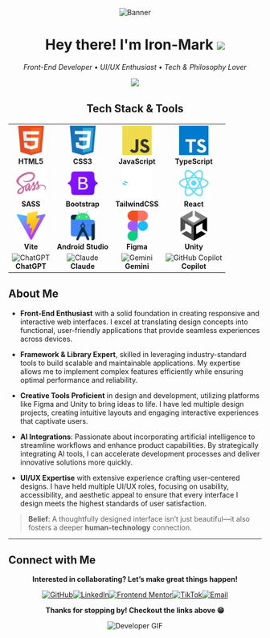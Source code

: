 <p align="center"><img src="assets/github-banner.gif" width="40%" alt="Banner"/></p>
<h1 align="center">Hey there! I'm Iron-Mark <img src="https://media.giphy.com/media/hvRJCLFzcasrR4ia7z/giphy.gif" width="35"/></h1>
<p align="center"><em>Front-End Developer • UI/UX Enthusiast • Tech & Philosophy Lover</em></p>
<div align="center"><img src="https://readme-typing-svg.herokuapp.com?font=Fira+Code&size=25&pause=1000&color=36BCF7&center=true&vCenter=true&width=650&lines=Turning+ideas+into+beautiful+web+experiences;UI%2FUX+focused%2C+Philosophy+powered;Always+Learning+%26+Experimenting!;Let%27s+Create+Something+Amazing+Together%21"/></div>

<h2 align="center">Tech Stack & Tools</h2>
<table width="100%" align="center"><tr align="center"><td><img src="https://raw.githubusercontent.com/devicons/devicon/master/icons/html5/html5-original.svg" alt="HTML5" title="HTML5" width="60" height="60"/><br><b>HTML5</b></td><td><img src="https://raw.githubusercontent.com/devicons/devicon/master/icons/css3/css3-original.svg" alt="CSS3" title="CSS3" width="60" height="60"/><br><b>CSS3</b></td><td><img src="https://raw.githubusercontent.com/devicons/devicon/master/icons/javascript/javascript-original.svg" alt="JavaScript" title="JavaScript" width="60" height="60"/><br><b>JavaScript</b></td><td><img src="https://raw.githubusercontent.com/devicons/devicon/master/icons/typescript/typescript-original.svg" alt="TypeScript" title="TypeScript" width="60" height="60"/><br><b>TypeScript</b></td></tr><tr align="center"><td><img src="https://raw.githubusercontent.com/devicons/devicon/master/icons/sass/sass-original.svg" alt="SASS" title="SASS" width="60" height="60"/><br><b>SASS</b></td><td><img src="https://raw.githubusercontent.com/devicons/devicon/master/icons/bootstrap/bootstrap-original.svg" alt="Bootstrap" title="Bootstrap" width="60" height="60"/><br><b>Bootstrap</b></td><td><img src="https://raw.githubusercontent.com/devicons/devicon/master/icons/tailwindcss/tailwindcss-original-wordmark.svg" alt="TailwindCSS" title="TailwindCSS" width="60" height="60"/><br><b>TailwindCSS</b></td><td><img src="https://raw.githubusercontent.com/devicons/devicon/master/icons/react/react-original.svg" alt="React" title="React" width="60" height="60"/><br><b>React</b></td></tr><tr align="center"><td><img src="https://raw.githubusercontent.com/devicons/devicon/master/icons/vitejs/vitejs-original.svg" alt="ViteJS" title="ViteJS" width="60" height="60"/><br><b>Vite</b></td><td><img src="https://raw.githubusercontent.com/devicons/devicon/master/icons/androidstudio/androidstudio-original.svg" alt="Android Studio" title="Android Studio" width="60" height="60"/><br><b>Android Studio</b></td><td><img src="https://raw.githubusercontent.com/devicons/devicon/master/icons/figma/figma-original.svg" alt="Figma" title="Figma" width="60" height="60"/><br><b>Figma</b></td><td><img src="https://github.com/devicons/devicon/blob/master/icons/unity/unity-original.svg" alt="Unity" title="Unity" width="60" height="60"/><br><b>Unity</b></td></tr><tr align="center"><td><img src="https://upload.wikimedia.org/wikipedia/commons/0/04/ChatGPT_logo.svg" alt="ChatGPT" title="ChatGPT" width="60" height="60"/><br><b>ChatGPT</b></td><td><img src="https://uxwing.com/wp-content/themes/uxwing/download/brands-and-social-media/claude-ai-icon.png" alt="Claude" title="Claude" width="60" height="60"/><br><b>Claude</b></td><td><img src="https://uxwing.com/wp-content/themes/uxwing/download/brands-and-social-media/google-gemini-icon.png" alt="Gemini" title="Gemini" width="60" height="60"/><br><b>Gemini</b></td><td><img src="https://uxwing.com/wp-content/themes/uxwing/download/brands-and-social-media/copilot-icon.png" alt="GitHub Copilot" title="GitHub Copilot" width="60" height="60"/><br><b>Copilot</b></td></tr></table>

<h2>About Me</h2>

- **Front-End Enthusiast** with a solid foundation in creating responsive and interactive web interfaces. I excel at translating design concepts into functional, user-friendly applications that provide seamless experiences across devices.
  
- **Framework & Library Expert**, skilled in leveraging industry-standard tools to build scalable and maintainable applications. My expertise allows me to implement complex features efficiently while ensuring optimal performance and reliability.
  
- **Creative Tools Proficient** in design and development, utilizing platforms like Figma and Unity to bring ideas to life. I have led multiple design projects, creating intuitive layouts and engaging interactive experiences that captivate users.
  
- **AI Integrations**: Passionate about incorporating artificial intelligence to streamline workflows and enhance product capabilities. By strategically integrating AI tools, I can accelerate development processes and deliver innovative solutions more quickly.
  
- **UI/UX Expertise** with extensive experience crafting user-centered designs. I have held multiple UI/UX roles, focusing on usability, accessibility, and aesthetic appeal to ensure that every interface I design meets the highest standards of user satisfaction.
  
> **Belief**: A thoughtfully designed interface isn’t just beautiful—it also fosters a deeper **human-technology** connection.
---
<h2>Connect with Me</h2>
<p align="center"><b>Interested in collaborating? Let’s make great things happen!</b></p>
<p align="center"><a href="https://github.com/mark-siazon"><img src="https://img.shields.io/badge/GitHub-181717?logo=github&logoColor=white&style=for-the-badge" alt="GitHub"/></a><a href="https://https://www.linkedin.com/in/mark-s-6024481b2/"><img src="https://img.shields.io/badge/LinkedIn-0A66C2?style=for-the-badge&logo=linkedin&logoColor=white" alt="LinkedIn"/></a><a href="https://www.frontendmentor.io/profile/Iron-Mark"><img src="https://img.shields.io/badge/Frontend%20Mentor-3A0DCC?logo=FrontendMentor&logoColor=white&style=for-the-badge" alt="Frontend Mentor"/></a><a href="https://www.tiktok.com/@iron_markk"><img src="https://img.shields.io/badge/TikTok-000000?logo=tiktok&logoColor=white&style=for-the-badge" alt="TikTok"/></a><a href="mailto:marka.siazon@gmail.com"><img src="https://img.shields.io/badge/Email-D14836?logo=gmail&logoColor=white&style=for-the-badge" alt="Email"/></a></p>

<p align="center"><strong>Thanks for stopping by! Checkout the links above 😁</strong></p>
<p align="center"><img src="https://media.giphy.com/media/RbDKaczqWovIugyJmW/giphy.gif" width="160" alt="Developer GIF"/></p>

